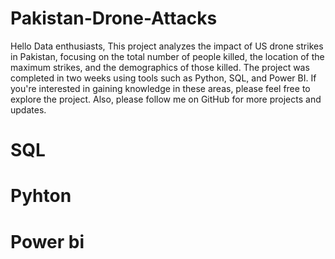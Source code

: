 # Pakistan-Drone-Attacks
Hello Data enthusiasts,
This project analyzes the impact of US drone strikes in Pakistan, focusing on the total number of people killed, the location of the maximum strikes, and the demographics of those killed. The project was completed in two weeks using tools such as Python, SQL, and Power BI. If you're interested in gaining knowledge in these areas, please feel free to explore the project. Also, please follow me on GitHub for more projects and updates.
# SQL
# Pyhton
# Power bi
